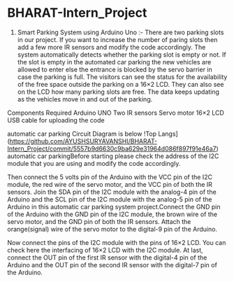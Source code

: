 # BHARAT-Intern_Project
1. Smart Parking System using Arduino Uno :-
There are two parking slots in our project. If you want to increase the number of paring slots then add a few more IR sensors and modify the code accordingly.
The system automatically detects whether the parking slot is empty or not. If the slot is empty in the automated car parking the new vehicles are allowed to enter else the entrance is blocked by the servo barrier in case the parking is full.
The visitors can see the status for the availability of the free space outside the parking on a 16×2 LCD. They can also see on the LCD how many parking slots are free. The data keeps updating as the vehicles move in and out of the parking.

Components Required
Arduino UNO
Two IR sensors
Servo motor
16×2 LCD
USB cable for uploading the code  

automatic car parking Circuit Diagram is below  !Top Langs](https://github.com/AYUSHSURYAVANSHI/BHARAT-Intern_Project/commit/5557b9d6630c9ba629e31964d086f897f91e46a7)
automatic car parkingBefore starting please check the address of the I2C module that you are using and modify the code accordingly.

Then connect the 5 volts pin of the Arduino with the VCC pin of the I2C module, the red wire of the servo motor, and the VCC pin of both the IR sensors.
Join the SDA pin of the I2C module with the analog-4 pin of the Arduino and the SCL pin of the I2C module with the analog-5 pin of the Arduino in this automatic car parking system project.Connect the GND pin of the Arduino with the GND pin of the I2C module, the brown wire of the servo motor, and the GND pin of both the IR sensors. Attach the orange(signal) wire of the servo motor to the digital-9 pin of the Arduino.

Now connect the pins of the I2C module with the pins of 16×2 LCD.
You can check here the interfacing of 16×2 LCD with the I2C module. At last, connect the OUT pin of the first IR sensor with the digital-4 pin of the Arduino and the OUT pin of the second IR sensor with the digital-7 pin of the Arduino.
